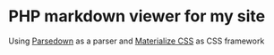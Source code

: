 # PHP markdown viewer for my site  
Using [Parsedown](http://parsedown.org/) as a parser and [Materialize CSS](materializecss.com) as CSS framework
